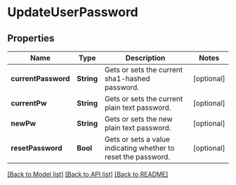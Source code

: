 # UpdateUserPassword

## Properties
Name | Type | Description | Notes
------------ | ------------- | ------------- | -------------
**currentPassword** | **String** | Gets or sets the current sha1-hashed password. | [optional] 
**currentPw** | **String** | Gets or sets the current plain text password. | [optional] 
**newPw** | **String** | Gets or sets the new plain text password. | [optional] 
**resetPassword** | **Bool** | Gets or sets a value indicating whether to reset the password. | [optional] 

[[Back to Model list]](../README.md#documentation-for-models) [[Back to API list]](../README.md#documentation-for-api-endpoints) [[Back to README]](../README.md)



